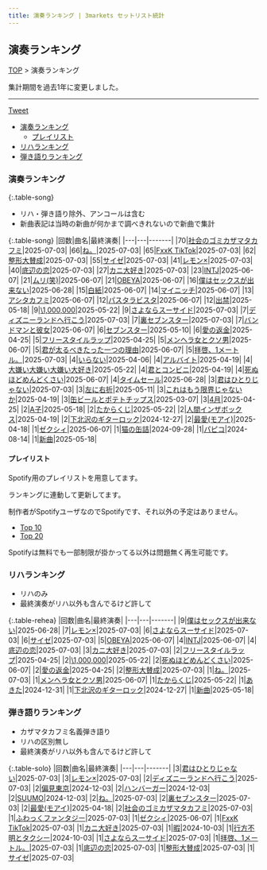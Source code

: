 ```yaml
---
title: 演奏ランキング | 3markets セットリスト統計
---
```

## 演奏ランキング


[TOP](/setlist/) > 演奏ランキング

集計期間を過去1年に変更しました。

___

 <a href="https://twitter.com/share?ref_src=twsrc%5Etfw" data-text="3markets[ ]セットリスト > 演奏ランキング" class="twitter-share-button" data-via="3markets" data-hashtags="3markets" data-related="3markets" data-show-count="false">Tweet</a>

* [演奏ランキング](#演奏ランキング)
    * [プレイリスト](#プレイリスト)
* [リハランキング](#リハランキング)
* [弾き語りランキング](#弾き語りランキング)


### 演奏ランキング

{:.table-song}

* リハ・弾き語り除外、アンコールは含む
* 新曲表記は当時の新曲が何かまで調べきれないので新曲で集計

{:.table-song}
|回数|曲名|最終演奏|
|---|---|-------|
|70|[社会のゴミカザマタカフミ](song002.html)|2025-07-03|
|66|[ね。](song076.html)|2025-07-03|
|65|[FxxK TikTok](song082.html)|2025-07-03|
|62|[整形大賛成](song005.html)|2025-07-03|
|55|[サイゼ](song004.html)|2025-07-03|
|41|[レモン×](song003.html)|2025-07-03|
|40|[底辺の恋](song008.html)|2025-07-03|
|27|[カニ大好き](song079.html)|2025-07-03|
|23|[INTJ](song096.html)|2025-06-07|
|21|[ムリ(笑)](song099.html)|2025-06-07|
|21|[OBEYA](song021.html)|2025-06-07|
|16|[僕はセックスが出来ない](song006.html)|2025-06-28|
|15|[白紙](song098.html)|2025-06-07|
|14|[マイニッチ](song046.html)|2025-06-07|
|13|[アシタカフミ](song101.html)|2025-06-07|
|12|[パスタラビスタ](song102.html)|2025-06-07|
|12|[出禁](song100.html)|2025-05-18|
|9|[\1,000,000](song022.html)|2025-05-22|
|9|[さよならスーサイド](song013.html)|2025-07-03|
|7|[ディズニーランドへ行こう](song095.html)|2025-07-03|
|7|[裏セブンスター](song017.html)|2025-07-03|
|7|[バンドマンと彼女](song009.html)|2025-06-07|
|6|[セブンスター](song020.html)|2025-05-10|
|6|[愛の返金](song012.html)|2025-04-25|
|5|[フリースタイルラップ](song074.html)|2025-04-25|
|5|[メンヘラ女とクソ男](song072.html)|2025-06-07|
|5|[君が太るべきたった一つの理由](song034.html)|2025-06-07|
|5|[拝啓、1メートル。](song010.html)|2025-07-03|
|4|[いらない](song078.html)|2025-04-06|
|4|[アルバイト](song042.html)|2025-04-19|
|4|[大嫌い大嫌い大嫌い大好き](song035.html)|2025-05-22|
|4|[君とコンビニ](song024.html)|2025-04-19|
|4|[死ぬほどめんどくさい](song018.html)|2025-06-07|
|4|[タイムセール](song007.html)|2025-06-28|
|3|[君はひとりじゃない](song091.html)|2025-07-03|
|3|[左に右折](song087.html)|2025-05-11|
|3|[これはもう限界じゃないか](song081.html)|2025-04-19|
|3|[缶ビールとポテトチップス](song043.html)|2025-03-07|
|3|[4月](song029.html)|2025-04-25|
|2|[A子](song047.html)|2025-05-18|
|2|[たからくじ](song032.html)|2025-05-22|
|2|[人間インザボックス](song016.html)|2025-04-19|
|2|[下北沢のギターロック](song015.html)|2024-12-27|
|2|[最愛(モアイ)](song014.html)|2025-04-18|
|1|[ゼクシィ](song097.html)|2025-06-07|
|1|[猫の缶詰](song041.html)|2024-09-28|
|1|[パピコ](song036.html)|2024-08-14|
|1|[新曲](song001.html)|2025-05-18|


#### プレイリスト

Spotify用のプレイリストを用意してます。

ランキングに連動して更新してます。

制作者がSpotifyユーザなのでSpotifyです、それ以外の予定はありません。

* [Top 10](https://open.spotify.com/playlist/2k4rxGfOCIWZhr0lHnA0Yf)
* [Top 20](https://open.spotify.com/playlist/00msjQPDjFaoAm6IIEM2ka)

Spotifyは無料でも一部制限が掛かってる以外は問題無く再生可能です。

### リハランキング

* リハのみ
* 最終演奏がリハ以外も含んでるけど許して


{:.table-rehea}
|回数|曲名|最終演奏|
|---|---|-------|
|9|[僕はセックスが出来ない](song006.html)|2025-06-28|
|7|[レモン×](song003.html)|2025-07-03|
|6|[さよならスーサイド](song013.html)|2025-07-03|
|6|[サイゼ](song004.html)|2025-07-03|
|5|[OBEYA](song021.html)|2025-06-07|
|4|[INTJ](song096.html)|2025-06-07|
|4|[底辺の恋](song008.html)|2025-07-03|
|3|[カニ大好き](song079.html)|2025-07-03|
|2|[フリースタイルラップ](song074.html)|2025-04-25|
|2|[\1,000,000](song022.html)|2025-05-22|
|2|[死ぬほどめんどくさい](song018.html)|2025-06-07|
|2|[愛の返金](song012.html)|2025-04-25|
|2|[整形大賛成](song005.html)|2025-07-03|
|1|[ね。](song076.html)|2025-07-03|
|1|[メンヘラ女とクソ男](song072.html)|2025-06-07|
|1|[たからくじ](song032.html)|2025-05-22|
|1|[あきた](song019.html)|2024-12-31|
|1|[下北沢のギターロック](song015.html)|2024-12-27|
|1|[新曲](song001.html)|2025-05-18|


### 弾き語りランキング

* カザマタカフミ名義弾き語り
* リハの区別無し
* 最終演奏がリハ以外も含んでるけど許して


{:.table-solo}
|回数|曲名|最終演奏|
|---|---|-------|
|3|[君はひとりじゃない](song091.html)|2025-07-03|
|3|[レモン×](song003.html)|2025-07-03|
|2|[ディズニーランドへ行こう](song095.html)|2025-07-03|
|2|[偏見東京](song092.html)|2024-12-03|
|2|[ハンバーガー](song084.html)|2024-12-03|
|2|[SUUMO](song083.html)|2024-12-03|
|2|[ね。](song076.html)|2025-07-03|
|2|[裏セブンスター](song017.html)|2025-07-03|
|2|[最愛(モアイ)](song014.html)|2025-04-18|
|2|[社会のゴミカザマタカフミ](song002.html)|2025-07-03|
|1|[ふわっくファンタジー](song103.html)|2025-07-03|
|1|[ゼクシィ](song097.html)|2025-06-07|
|1|[FxxK TikTok](song082.html)|2025-07-03|
|1|[カニ大好き](song079.html)|2025-07-03|
|1|[暇](song040.html)|2024-10-03|
|1|[行方不明とタクシー](song039.html)|2024-10-03|
|1|[さよならスーサイド](song013.html)|2025-07-03|
|1|[拝啓、1メートル。](song010.html)|2025-07-03|
|1|[底辺の恋](song008.html)|2025-07-03|
|1|[整形大賛成](song005.html)|2025-07-03|
|1|[サイゼ](song004.html)|2025-07-03|


<script src="https://cdnjs.cloudflare.com/ajax/libs/jquery/3.6.1/jquery.min.js" integrity="sha512-aVKKRRi/Q/YV+4mjoKBsE4x3H+BkegoM/em46NNlCqNTmUYADjBbeNefNxYV7giUp0VxICtqdrbqU7iVaeZNXA==" crossorigin="anonymous" referrerpolicy="no-referrer"></script>
<script src="https://cdnjs.cloudflare.com/ajax/libs/jquery.tablesorter/2.31.3/js/jquery.tablesorter.min.js" integrity="sha512-qzgd5cYSZcosqpzpn7zF2ZId8f/8CHmFKZ8j7mU4OUXTNRd5g+ZHBPsgKEwoqxCtdQvExE5LprwwPAgoicguNg==" crossorigin="anonymous" referrerpolicy="no-referrer"></script>
<link rel="stylesheet" href="https://cdnjs.cloudflare.com/ajax/libs/jquery.tablesorter/2.31.3/css/theme.default.min.css" integrity="sha512-wghhOJkjQX0Lh3NSWvNKeZ0ZpNn+SPVXX1Qyc9OCaogADktxrBiBdKGDoqVUOyhStvMBmJQ8ZdMHiR3wuEq8+w==" crossorigin="anonymous" referrerpolicy="no-referrer" />
<script>
$(function() {
    $(".table-song").tablesorter();
    $(".table-rehea").tablesorter();
    $(".table-solo").tablesorter();
});
</script>

<script async src="https://platform.twitter.com/widgets.js" charset="utf-8"></script>